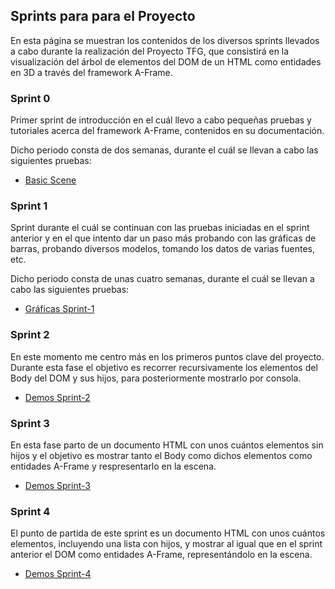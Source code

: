 ## Sprints para para el Proyecto

En esta página se muestran los contenidos de los diversos sprints llevados a cabo durante la realización del Proyecto TFG, que consistirá 
en la visualización del árbol de elementos del DOM de un HTML como entidades en 3D a través del framework A-Frame.

### Sprint 0

Primer sprint de introducción en el cuál llevo a cabo pequeñas pruebas y tutoriales acerca del framework A-Frame, contenidos en su documentación.

Dicho periodo consta de dos semanas, durante el cuál se llevan a cabo las siguientes pruebas:

* [Basic Scene](BasicScene2/README.md)


### Sprint 1

Sprint durante el cuál se continuan con las pruebas iniciadas en el sprint anterior y en el que intento dar un paso más probando con las gráficas de barras, probando diversos modelos, tomando los datos de varias fuentes, etc.

Dicho periodo consta de unas cuatro semanas, durante el cuál se llevan a cabo las siguientes pruebas:

* [Gráficas Sprint-1](Sprint1/README.md)


### Sprint 2

En este momento me centro más en los primeros puntos clave del proyecto. Durante esta fase el objetivo es recorrer recursivamente los elementos del Body del DOM y sus hijos, para posteriormente mostrarlo por consola. 

* [Demos Sprint-2](Sprint2/README.md)


### Sprint 3

En esta fase parto de un documento HTML con unos cuántos elementos sin hijos y el objetivo es mostrar tanto el Body como dichos elementos como entidades A-Frame y respresentarlo en la escena.

* [Demos Sprint-3](Sprint3/README.md)


### Sprint 4
El punto de partida de este sprint es un documento HTML con unos cuántos elementos, incluyendo una lista con hijos, y mostrar al igual que en el sprint anterior el DOM como entidades A-Frame, representándolo en la escena.

* [Demos Sprint-4](Sprint4/README.md)











